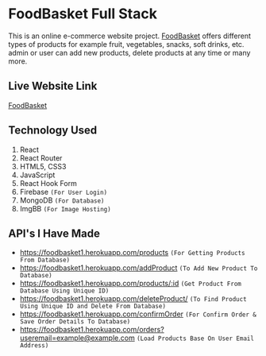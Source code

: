 # FoodBasket Full Stack

This is an online e-commerce website project. [FoodBasket](https://foodbasket-com.web.app/) offers different types of products for example fruit, vegetables, snacks, soft drinks, etc. admin or user can add new products, delete products at any time or many more.

## Live Website Link

[FoodBasket](https://foodbasket-com.web.app/)

## Technology Used

1. React
2. React Router
3. HTML5, CSS3
4. JavaScript
5. React Hook Form
6. Firebase `(For User Login)`
7. MongoDB `(For Database)`
8. ImgBB `(For Image Hosting)`

## API's I Have Made

- https://foodbasket1.herokuapp.com/products `(For Getting Products From Database)`
- https://foodbasket1.herokuapp.com/addProduct `(To Add New Product To Database)`
- https://foodbasket1.herokuapp.com/products/:id `(Get Product From Database Using Unique ID)`
- https://foodbasket1.herokuapp.com/deleteProduct/ `(To Find Product Using Unique ID and Delete From Database)`
- https://foodbasket1.herokuapp.com/confirmOrder `(For Confirm Order & Save Order Details To Database)`
- https://foodbasket1.herokuapp.com/orders?useremail=example@example.com `(Load Products Base On User Email Address)`

